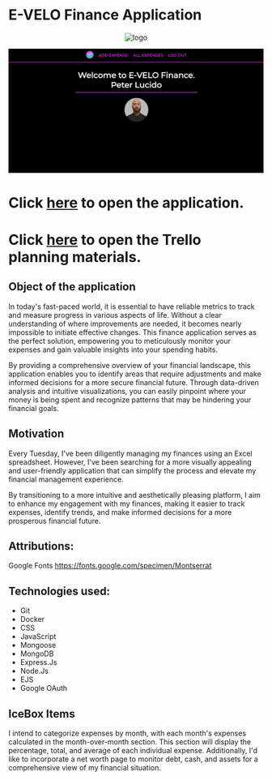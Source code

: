 # E-VELO Finance Application

<p align="center">
<img width="150" alt="logo" src="https://user-images.githubusercontent.com/127632779/234599864-abfebcc0-f9c4-4538-b730-47fbf4ec430f.png">
</p>

![image](/public/images/Screenshot%202023-04-25%20at%2010.53.46%20PM.png)


# Click [here](https://evelo-finance.fly.dev/) to open the application.

# Click [here](https://trello.com/b/h2CcgQmw/finacial-project) to open the Trello planning materials.

## Object of the application
In today's fast-paced world, it is essential to have reliable metrics to track and measure progress in various aspects of life. Without a clear understanding of where improvements are needed, it becomes nearly impossible to initiate effective changes. This finance application serves as the perfect solution, empowering you to meticulously monitor your expenses and gain valuable insights into your spending habits.

By providing a comprehensive overview of your financial landscape, this application enables you to identify areas that require adjustments and make informed decisions for a more secure financial future. Through data-driven analysis and intuitive visualizations, you can easily pinpoint where your money is being spent and recognize patterns that may be hindering your financial goals.

## Motivation
Every Tuesday, I've been diligently managing my finances using an Excel spreadsheet. However, I've been searching for a more visually appealing and user-friendly application that can simplify the process and elevate my financial management experience.

By transitioning to a more intuitive and aesthetically pleasing platform, I aim to enhance my engagement with my finances, making it easier to track expenses, identify trends, and make informed decisions for a more prosperous financial future.

## Attributions:
Google Fonts
https://fonts.google.com/specimen/Montserrat

## Technologies used:
* Git
* Docker
* CSS
* JavaScript
* Mongoose
* MongoDB
* Express.Js
* Node.Js
* EJS
* Google OAuth

## IceBox Items
I intend to categorize expenses by month, with each month's expenses calculated in the month-over-month section. This section will display the percentage, total, and average of each individual expense. Additionally, I'd like to incorporate a net worth page to monitor debt, cash, and assets for a comprehensive view of my financial situation.
